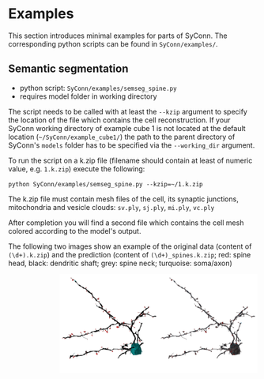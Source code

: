 # Examples
This section introduces minimal examples for parts of SyConn. The corresponding python scripts
can be found in `SyConn/examples/`.

## Semantic segmentation
* python script:  `SyConn/examples/semseg_spine.py`
* requires model folder in working directory

The script needs to be called with at least the `--kzip` argument to specify the location of the
 file which contains the cell reconstruction.
If your SyConn working directory of example cube 1 is not located at the default
location (`~/SyConn/example_cube1/`) the path to the parent directory of SyConn's `models` folder
 has to be specified via the `--working_dir` argument.

To run the script on a k.zip file (filename should contain at least of numeric value, e.g. `1.k.zip`) execute the
 following:

```
python SyConn/examples/semseg_spine.py --kzip=~/1.k.zip
```

The k.zip file must contain mesh files of the cell, its synaptic junctions, mitochondria and vesicle clouds: `sv.ply`, `sj.ply`, `mi.ply`, `vc.ply`

After completion you will find a second file which contains the cell mesh colored according to the
model's output.

The following two images show an example of the original data (content of `(\d+).k.zip`) and the prediction (content of `(\d+)_spines.k.zip`; red: spine head, black: dendritic shaft; grey: spine neck; turquoise: soma/axon)


<img align="right" width="200" height="200" src="./_static/semseg_spiness_raw.png">


<img align="right" width="200" height="200" src="./_static/semseg_spiness_spines.png">